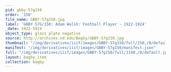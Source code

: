 ```yaml
---
pid: gbby-57g150
order: '150'
file_name: GBBY-57g150.jpg
label: 'GBBY 57G/150: Adam Walsh: Football Player - 1922-1924'
_date: 1922-1924
object_type: glass plate negative
source: http://archives.nd.edu/Bagby/GBBY-57g150.jpg
thumbnail: "/img/derivatives/iiif/images/GBBY-57g150/full/250,/0/default.jpg"
manifest: "/img/derivatives/iiif/images/GBBY-57g150/manifest.json"
full: "/img/derivatives/iiif/images/GBBY-57g150/full/1140,/0/default.jpg"
layout: bagby_item
collection: bagby
---
```

